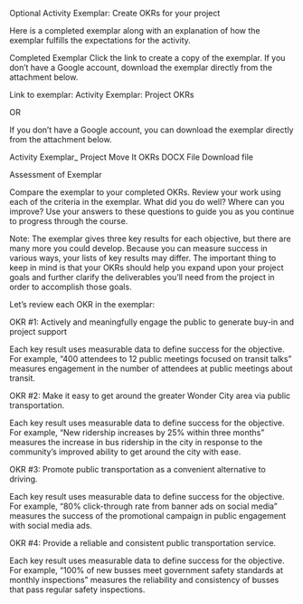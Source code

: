 Optional Activity Exemplar: Create OKRs for your project

Here is a completed exemplar along with an explanation of how the exemplar fulfills the expectations for the activity.  


Completed Exemplar
Click the link to create a copy of the exemplar. If you don’t have a Google account, download the exemplar directly from the attachment below.


Link to exemplar: Activity Exemplar: Project OKRs

OR

If you don’t have a Google account, you can download the exemplar directly from the attachment below.

Activity Exemplar_ Project Move It OKRs
DOCX File
Download file

Assessment of Exemplar

Compare the exemplar to your completed OKRs. Review your work using each of the criteria in the exemplar. What did you do well? Where can you improve? Use your answers to these questions to guide you as you continue to progress through the course. 

Note: The exemplar gives three key results for each objective, but there are many more you could develop. Because you can measure success in various ways, your lists of key results may differ. The important thing to keep in mind is that your OKRs should help you expand upon your project goals and further clarify the deliverables you’ll need from the project in order to accomplish those goals.

Let’s review each OKR in the exemplar:

OKR #1: Actively and meaningfully engage the public to generate buy-in and project support

Each key result uses measurable data to define success for the objective. For example, “400 attendees to 12 public meetings focused on transit talks” measures engagement in the number of attendees at public meetings about transit.

OKR #2: Make it easy to get around the greater Wonder City area via public transportation.

Each key result uses measurable data to define success for the objective. For example, “New ridership increases by 25% within three months” measures the increase in bus ridership in the city in response to the community’s improved ability to get around the city with ease. 

OKR #3: Promote public transportation as a convenient alternative to driving.

Each key result uses measurable data to define success for the objective. For example, “80% click-through rate from banner ads on social media” measures the success of the promotional campaign in public engagement with social media ads.

OKR #4: Provide a reliable and consistent public transportation service.

Each key result uses measurable data to define success for the objective. For example, “100% of new busses meet government safety standards at monthly inspections” measures the reliability and consistency of busses that pass regular safety inspections.